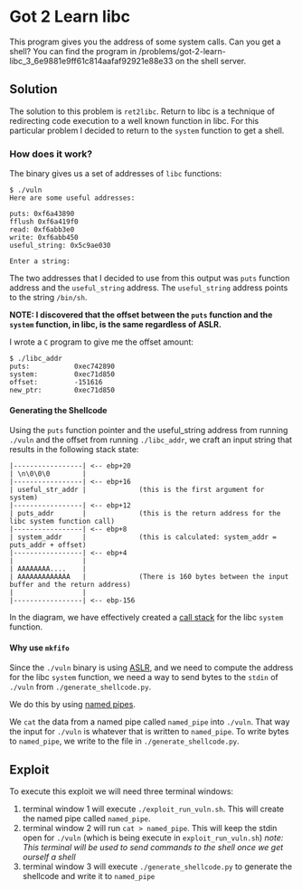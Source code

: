 # Got 2 Learn libc

This program gives you the address of some system calls. Can you get a shell? You can find the program in /problems/got-2-learn-libc_3_6e9881e9ff61c814aafaf92921e88e33 on the shell server.


## Solution
The solution to this problem is `ret2libc`. Return to libc is a technique of redirecting code execution to a well known function in libc. For this particular problem I decided to return to the `system` function to get a shell.


### How does it work?
The binary gives us a set of addresses of `libc` functions:

```
$ ./vuln
Here are some useful addresses:

puts: 0xf6a43890
fflush 0xf6a419f0
read: 0xf6abb3e0
write: 0xf6abb450
useful_string: 0x5c9ae030

Enter a string:
```

The two addresses that I decided to use from this output was `puts` function address and the `useful_string` address. The `useful_string` address points to the string `/bin/sh`.


**NOTE: I discovered that the offset between the `puts` function and the `system` function, in libc, is the same regardless of ASLR.**

I wrote a `C` program to give me the offset amount:

```
$ ./libc_addr
puts:           0xec742890
system:         0xec71d850
offset:         -151616
new_ptr:        0xec71d850
```

#### Generating the Shellcode
Using the `puts` function pointer and the useful_string address from running `./vuln` and the offset from running `./libc_addr`, we craft an input string that results in the following stack state:

```
|-----------------| <-- ebp+20
| \n\0\0\0        |
|-----------------| <-- ebp+16
| useful_str_addr |             (this is the first argument for system)
|-----------------| <-- ebp+12
| puts_addr       |             (this is the return address for the libc system function call)
|-----------------| <-- ebp+8
| system_addr     |             (this is calculated: system_addr = puts_addr + offset)
|-----------------| <-- ebp+4
|                 |
| AAAAAAAA....    |
| AAAAAAAAAAAAA   |             (There is 160 bytes between the input buffer and the return address)
|                 |
|-----------------| <-- ebp-156
```

In the diagram, we have effectively created a [call stack](https://en.wikipedia.org/wiki/Call_stack) for the libc `system` function.


#### Why use `mkfifo`
Since the `./vuln` binary is using [ASLR](https://en.wikipedia.org/wiki/Address_space_layout_randomization), and we need to compute the address for the libc `system` function, we need a way to send bytes to the `stdin` of `./vuln` from `./generate_shellcode.py`.

We do this by using [named pipes](https://en.wikipedia.org/wiki/Named_pipe).

We `cat` the data from a named pipe called `named_pipe`  into `./vuln`. That way the input for `./vuln` is whatever that is written to `named_pipe`. To write bytes to `named_pipe`, we write to the file in `./generate_shellcode.py`.


## Exploit
To execute this exploit we will need three terminal windows:

1. terminal window 1 will execute `./exploit_run_vuln.sh`. This will create the named pipe called `named_pipe`.
2. terminal window 2 will run `cat > named_pipe`. This will keep the stdin open for `./vuln` (which is being execute in `exploit_run_vuln.sh`) *note: This terminal will be used to send commands to the shell once we get ourself a shell*
3. terminal window 3 will execute `./generate_shellcode.py` to generate the shellcode and write it to `named_pipe`




